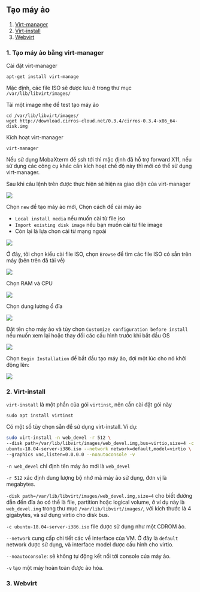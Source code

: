 
## Tạo máy ảo


1. [Virt-manager](#virt-manager)
2. [Virt-install](#virt-install)
3. [Webvirt](#webvirt)

<a name="virt-manager"></a>
### 1. Tạo máy ảo bằng virt-manager

Cài đặt virt-manager

	apt-get install virt-manage

Mặc định, các file ISO sẽ được lưu ở trong thư mục `/var/lib/libvirt/images/`

Tải một image nhẹ để test tạo máy ảo

	cd /var/lib/libvirt/images/
	wget http://download.cirros-cloud.net/0.3.4/cirros-0.3.4-x86_64-disk.img

Kích hoạt virt-manager

	virt-manager

Nếu sử dụng MobaXterm để ssh tới thì mặc định đã hỗ trợ forward X11, nếu sử dụng các công cụ khác cần kích hoạt chế độ này thì mới có thể sử dụng virt-manager.

Sau khi câu lệnh trên được thực hiện sẽ hiện ra giao diện của virt-manager

<img src="img/4.png">

Chọn `new` để tạo máy ảo mới, Chọn cách để cài máy ảo

* `Local install media` nếu muốn cài từ file iso
* `Import existing disk image` nếu bạn muốn cài từ file image
* Còn lại là lựa chọn cài từ mạng ngoài

<img src="img/5.png">

Ở đây, tôi chọn kiểu cài file ISO, chọn `Browse` để tìm các file ISO có sẵn trên máy (bên trên đã tải về)

<img src="img/7.png">

Chọn RAM và CPU 

<img src="img/8.png">

Chọn dung lượng ổ đĩa

<img src="img/9.png">

Đặt tên cho máy ảo và tùy chọn `Customize configuration before install` nếu muốn xem lại hoặc thay đổi các cấu hình trước khi bắt đầu OS

<img src="img/10.png">

Chọn `Begin Installation` để bắt đầu tạo máy ảo, đợi một lúc cho nó khởi động lên:

<img src="img/11.png">


<a name="virt-install"></a>
### 2. Virt-install

`virt-install` là một phần của gói `virtinst`, nên cần cài đặt gói này

	sudo apt install virtinst

Có một số tùy chọn sẵn để sử dụng virt-install. Ví dụ:

```sh
sudo virt-install -n web_devel -r 512 \
--disk path=/var/lib/libvirt/images/web_devel.img,bus=virtio,size=4 -c \
ubuntu-18.04-server-i386.iso --network network=default,model=virtio \
--graphics vnc,listen=0.0.0.0 --noautoconsole -v
```

`-n web_devel` chỉ định tên máy ảo mới là `web_devel`

`-r 512` xác định dung lượng bộ nhớ mà máy ảo sử dụng, đơn vị là megabytes.

`-disk path=/var/lib/libvirt/images/web_devel.img,size=4` cho biết đường dẫn đến đĩa ảo có thể là file, partition hoặc logical volume, ở ví dụ này là `web_devel.img` trong thư mục `/var/lib/libvirt/images/`, với kích thước là 4 gigabytes, và sử dụng virtio cho disk bus.

`-c ubuntu-18.04-server-i386.iso` file được sử dụng như một CDROM ảo. 

`--network` cung cấp chi tiết các về interface của VM. Ở đây là `default` network được sử dụng, và interface model được cấu hình cho virtio.

`--noautoconsole`: sẽ không tự động kết nối tới console của máy ảo.

`-v` tạo một máy hoàn toàn được ảo hóa.
 

<a name="webvirt"></a>
### 3. Webvirt


